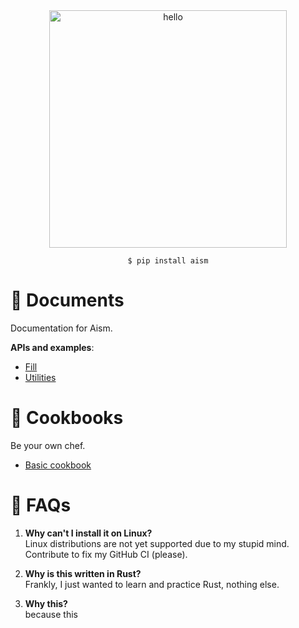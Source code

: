 <div align="center">

<img src="https://github.com/user-attachments/assets/48919e29-2916-4ad9-84d4-6567fcbd6247" width="380" alt="hello">

<br />

`$ pip install aism`

</div>

# 📰 Documents
Documentation for Aism.

**APIs and examples**:
- [Fill](fill.md)
- [Utilities](utilities.md)

# 🥐 Cookbooks
Be your own chef.
- [Basic cookbook](../cookbooks/basics.ipynb)

# 🙋 FAQs

1. **Why can't I install it on Linux?**<br />
Linux distributions are not yet supported due to my stupid mind. Contribute to fix my GitHub CI (please).

2. **Why is this written in Rust?**<br />
Frankly, I just wanted to learn and practice Rust, nothing else.

3. **Why this?**<br />
because this
